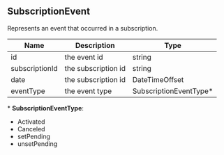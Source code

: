 ## SubscriptionEvent

Represents an event that occurred in a subscription.

| Name                     | Description                                    | Type                         |
|--------------------------|------------------------------------------------|------------------------------|
| id                       | the event id                                   | string                       |
| subscriptionId           | the subscription id                            | string                       |
| date                     | the subscription id                            | DateTimeOffset               |
| eventType                | the event type                                 | SubscriptionEventType*        |


\* **SubscriptionEventType**:   
- Activated  
- Canceled  
- setPending  
- unsetPending  